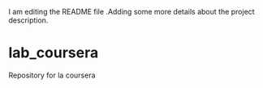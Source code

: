 I am editing the README file .Adding some more details about the 
project description.
# lab_coursera
Repository for la coursera
